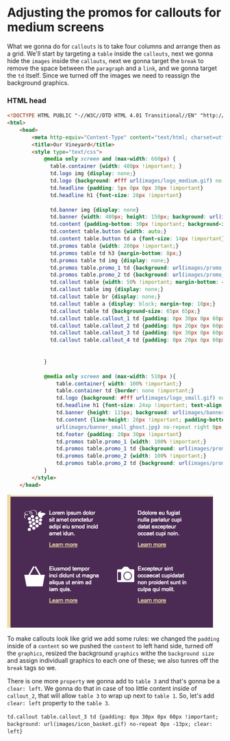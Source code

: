 #  Adjusting the promos for callouts for medium screens

What we gonna do for `callouts` is to take four columns and arrange then as a grid. We'll start by targeting a `table` inside the `callouts`, next we gonna hide the `images` inside the `callouts`, next we gonna target the `break` to remove the space between the `paragraph` and a `link`, and we gonna target the `td` itself. Since we turned off the images we need to reassign the background graphics. 

### HTML head
```html
<!DOCTYPE HTML PUBLIC "-//W3C//DTD HTML 4.01 Transitional//EN" "http://www.w3.org/TR/html4/loose.dtd">
<html>
	<head>
		<meta http-equiv="Content-Type" content="text/html; charset=utf-8">
		<title>Our Vineyard</title>
		<style type="text/css">
			@media only screen and (max-width: 660px) {
              table.container {width: 480px !important; }
			  td.logo img {display: none;}
			  td.logo {background: #fff url(images/logo_medium.gif) no-repeat 10px 10px; height: 45px }
			  td.headline {padding: 5px 0px 0px 30px !important}
			  td.headline h1 {font-size: 28px !important}

			  td.banner img {display: none}
			  td.banner {width: 480px; height: 150px; background: url(images/banner_medium.jpg) no-repeat 0px 0px;}
              td.content {padding-bottom: 30px !important; background-image: url(images/banner_medium_ghost.jpg) no-repeat !important;}
			  td.content table.button {width: auto;}
			  td.content table.button td a {font-size: 14px !important}
			  td.promos table {width: 200px !important;}
			  td.promos table td h3 {margin-bottom: 8px;}
			  td.promos table td img {display: none;}
			  td.promos table.promo_1 td {background: url(images/promo_1_medium.jpg) no-repeat 0px 0px; padding: 100px 0px 0px 0px;}
			  td.promos table.promo_2 td {background: url(images/promo_2_medium.jpg) no-repeat 0px 0px; padding: 100px 0px 0px 0px;}
			  td.callout table {width: 50% !important; margin-bottom: 40px;}  /* start here changes for callouts*/
			  td.callout table img {display: none;}
			  td.callout table br {display: none;}
			  td.callout table a {display: block; margin-top: 10px;}
			  td.callout table td {background-size: 65px 65px;}
			  td.callout table.callout_1 td {padding: 0px 30px 0px 60px !important; background: url(images/icon_grapes.gif) no-repeat 0px -13px;}
			  td.callout table.callout_2 td {padding: 0px 20px 0px 60px !important; background: url(images/bottle_grapes.gif) no-repeat 10px -3px;}
			  td.callout table.callout_3 td {padding: 0px 30px 0px 60px !important; background: url(images/icon_basket.gif) no-repeat 0px -13px;}
			  td.callout table.callout_4 td {padding: 0px 20px 0px 60px !important; background: url(images/icon_camera.gif) no-repeat 10px -23px;}


			}

			@media only screen and (max-width: 510px ){
				table.container{ width: 100% !important;}
				table.container td {border: none !important;}
				td.logo {background: #fff url(images/logo_small.gif) no-repeat center 10px; height: 32px}
				td.headline h1 {font-size: 24xp !important; text-align: center;}
				td.banner {height: 115px; background: url(images/banner_small.jpg) no-repeat right 0px;}
				td.content {line-height: 20px !important; padding-bottom: 10px !important; background: #f5f2e5  
				url(images/banner_small_ghost.jpg) no-repeat right 0px !important}
				td.footer {padding: 20px 30px !important}
				td.promos table.promo_1 {width: 100% !important;}
				td.promos table.promo_1 td {background: url(images/promo_1_small.jpg) no-repeat 0px 40px; padding: 20px 0px 40px 110px;}
				td.promos table.promo_2 {width: 100% !important;}
				td.promos table.promo_2 td {background: url(images/promo_2_small.jpg) no-repeat 0px 20px; padding: 0px 0px 0px 110px; clear: left;}
			}
		</style>
    </head>	
```
![callouts-grid](../callouts-grid.png)

To make callouts look like grid we add some rules: we changed the `padding` inside of a `content` so we pushed the `content` to left hand side, turned off the `graphics`, resized the background `graphics` withe the `background size` and assign individuall graphics to each one of these; we also tunres off the `break` tags so we.

There is one more `property` we gonna add to `table 3` and that's gonna be a `clear: left`. We gonna do that in case of too little content inside of `callout_2`, that will allow `table 3` to wrap up next to `table 1`.  So, let's add `clear: left` property to the `table 3`. 

 `td.callout table.callout_3 td {padding: 0px 30px 0px 60px !important; background: url(images/icon_basket.gif) no-repeat 0px -13px; clear: left}`

 



